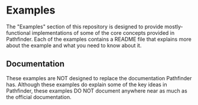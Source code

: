 # Examples
The "Examples" section of this repository is designed to provide mostly-functional
implementations of some of the core concepts provided in Pathfinder. Each of the
examples contains a README file that explains more about the example and what you
need to know about it.

## Documentation
These examples are NOT designed to replace the documentation Pathfinder has. Although
these examples do explain some of the key ideas in Pathfinder, these examples DO NOT
document anywhere near as much as the official documentation.
